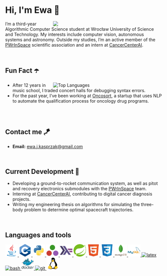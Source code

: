 # Hi, I'm Ewa 🌲

<img align="right" width="350" src="https://github.com/user-attachments/assets/4fbe1d1c-e982-47ee-96de-debfac030dd7" />

I’m a third-year Algorithmic Computer Science student at Wrocław University of Science and Technology. My interests include computer vision, autonomous systems and astronomy. Outside my studies, I’m an active member of the [PWrInSpace](https://pwrinspace.pwr.edu.pl/) scientific association and an intern at [CancerCenterAI](https://cancercenter.ai/).

<br clear="right"/>

## Fun Fact ☂️

<img align="right" width="350" src="https://github-readme-stats.vercel.app/api/top-langs/?username=kasprzakewa&layout=compact&show_icons=true&theme=tokyonight" alt="Top Languages">

- After 12 years in music school, I traded concert halls for debugging syntax errors.  
- For the past year, I’ve been working at [Oncosort](https://oncosort.pl/), a startup that uses NLP to automate the qualification process for oncology drug programs.

<br>
<br>

## Contact me 🪁
- **Email:** ewa.j.kasprzak@gmail.com

<br>

## Current Development 🔭
- Developing a ground-to-rocket communication system, as well as pitot and recovery electronics submodules with the [PWrInSpace](https://pwrinspace.pwr.edu.pl/) team.  
- Interning at [CancerCenterAI](https://cancercenter.ai/), contributing to digital cancer diagnosis projects.  
- Writing my engineering thesis on algorithms for simulating the three-body problem to determine optimal spacecraft trajectories.

<br>
 
## Languages and tools

<p align="left">
    <a href="https://www.java.com" target="_blank" rel="noreferrer"> 
        <img src="https://raw.githubusercontent.com/devicons/devicon/master/icons/java/java-original.svg" alt="java" width="40" height="40"/> 
    </a> 
    <a href="https://en.cppreference.com/w/" target="_blank" rel="noreferrer"> 
        <img src="https://raw.githubusercontent.com/devicons/devicon/master/icons/cplusplus/cplusplus-original.svg" alt="cplusplus" width="40" height="40"/> 
    </a> 
    <a href="https://www.python.org" target="_blank" rel="noreferrer"> 
        <img src="https://raw.githubusercontent.com/devicons/devicon/master/icons/python/python-original.svg" alt="python" width="40" height="40"/> 
    </a> 
    <a href="https://julialang.org/" target="_blank" rel="noreferrer">
        <img src="https://raw.githubusercontent.com/devicons/devicon/master/icons/julia/julia-original.svg" alt="julia" width="40" height="40"/>
    </a>
    <a href="https://www.haskell.org/" target="_blank" rel="noreferrer">
        <img src="https://raw.githubusercontent.com/devicons/devicon/master/icons/haskell/haskell-original.svg" alt="haskell" width="40" height="40"/>
    </a>
    <a href="https://spring.io/projects/spring-boot" target="_blank" rel="noreferrer">
        <img src="https://raw.githubusercontent.com/devicons/devicon/master/icons/spring/spring-original.svg" alt="spring boot" width="40" height="40"/>
    </a>
    <a href="https://www.w3schools.com/html/" target="_blank" rel="noreferrer">
        <img src="https://raw.githubusercontent.com/devicons/devicon/master/icons/html5/html5-original.svg" alt="html5" width="40" height="40"/>
    </a>
    <a href="https://www.w3schools.com/css/" target="_blank" rel="noreferrer">
        <img src="https://raw.githubusercontent.com/devicons/devicon/master/icons/css3/css3-original.svg" alt="css3" width="40" height="40"/>
    </a>
    <a href="https://www.mongodb.com/" target="_blank" rel="noreferrer"> 
        <img src="https://raw.githubusercontent.com/devicons/devicon/master/icons/mongodb/mongodb-original-wordmark.svg" alt="mongodb" width="40" height="40"/> 
    </a> 
    <a href="https://www.mysql.com/" target="_blank" rel="noreferrer"> 
        <img src="https://raw.githubusercontent.com/devicons/devicon/master/icons/mysql/mysql-original-wordmark.svg" alt="mysql" width="40" height="40"/> 
    </a> 
    <a href="https://www.latex-project.org/" target="_blank" rel="noreferrer">
        <img src="https://cdn.jsdelivr.net/gh/devicons/devicon/icons/latex/latex-original.svg" alt="latex" width="40" height="40"/>
    </a>
    <a href="https://www.gnu.org/software/bash/" target="_blank" rel="noreferrer"> 
        <img src="https://www.vectorlogo.zone/logos/gnu_bash/gnu_bash-icon.svg" alt="bash" width="40" height="40"/> 
    </a> 
    <a href="https://www.docker.com/" target="_blank" rel="noreferrer"> 
        <img src="https://raw.githubusercontent.com/devicons/devicon/master/icons/docker/docker-original-wordmark.svg" alt="docker" width="40" height="40"/> 
    </a> 
    <a href="https://git-scm.com/" target="_blank" rel="noreferrer"> 
        <img src="https://www.vectorlogo.zone/logos/git-scm/git-scm-icon.svg" alt="git" width="40" height="40"/> 
    </a> 
    <a href="https://www.linux.org/" target="_blank" rel="noreferrer"> 
        <img src="https://raw.githubusercontent.com/devicons/devicon/master/icons/linux/linux-original.svg" alt="linux" width="40" height="40"/> 
    </a> 
    
    
</p>





